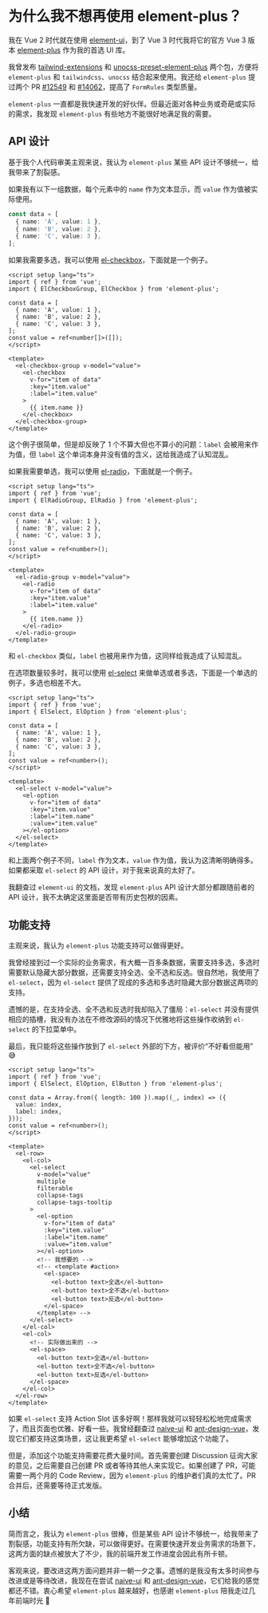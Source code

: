 # 为什么我不想再使用 element-plus？

我在 Vue 2 时代就在使用 [element-ui](https://element.eleme.cn/)，到了 Vue 3 时代我将它的官方 Vue 3 版本 [element-plus](https://element-plus.org/) 作为我的首选 UI 库。

我曾发布 [tailwind-extensions](https://github.com/ModyQyW/tailwind-extensions) 和 [unocss-preset-element-plus](https://github.com/ModyQyW/unocss-preset-element-plus) 两个包，方便将 `element-plus` 和 `tailwindcss`、`unocss` 结合起来使用。我还给 `element-plus` 提过两个 PR [#12549](https://github.com/element-plus/element-plus/pull/12549) 和 [#14062](https://github.com/element-plus/element-plus/pull/14062)，提高了 `FormRules` 类型质量。

`element-plus` 一直都是我快速开发的好伙伴。但最近面对各种业务或奇葩或实际的需求，我发现 `element-plus` 有些地方不能很好地满足我的需要。

## API 设计

基于我个人代码审美主观来说，我认为 `element-plus` 某些 API 设计不够统一，给我带来了割裂感。

如果我有以下一组数据，每个元素中的 `name` 作为文本显示，而 `value` 作为值被实际使用。

```typescript
const data = [
  { name: 'A', value: 1 },
  { name: 'B', value: 2 },
  { name: 'C', value: 3 },
];
```

如果我需要多选，我可以使用 [el-checkbox](https://element-plus.org/zh-CN/component/checkbox.html)，下面就是一个例子。

```vue
<script setup lang="ts">
import { ref } from 'vue';
import { ElCheckboxGroup, ElCheckbox } from 'element-plus';

const data = [
  { name: 'A', value: 1 },
  { name: 'B', value: 2 },
  { name: 'C', value: 3 },
];
const value = ref<number[]>([]);
</script>

<template>
  <el-checkbox-group v-model="value">
    <el-checkbox
      v-for="item of data"
      :key="item.value"
      :label="item.value"
    >
      {{ item.name }}
    </el-checkbox>
  </el-checkbox-group>
</template>
```

这个例子很简单，但是却反映了 1 个不算大但也不算小的问题：`label` 会被用来作为值，但 `label` 这个单词本身并没有值的含义，这给我造成了认知混乱。

如果我需要单选，我可以使用 [el-radio](https://element-plus.org/zh-CN/component/radio.html)，下面就是一个例子。

```vue
<script setup lang="ts">
import { ref } from 'vue';
import { ElRadioGroup, ElRadio } from 'element-plus';

const data = [
  { name: 'A', value: 1 },
  { name: 'B', value: 2 },
  { name: 'C', value: 3 },
];
const value = ref<number>();
</script>

<template>
  <el-radio-group v-model="value">
    <el-radio
      v-for="item of data"
      :key="item.value"
      :label="item.value"
    >
      {{ item.name }}
    </el-radio>
  </el-radio-group>
</template>
```

和 `el-checkbox` 类似，`label` 也被用来作为值，这同样给我造成了认知混乱。

在选项数量较多时，我可以使用 [el-select](https://element-plus.org/zh-CN/component/select.html) 来做单选或者多选，下面是一个单选的例子，多选也相差不大。

```vue
<script setup lang="ts">
import { ref } from 'vue';
import { ElSelect, ElOption } from 'element-plus';

const data = [
  { name: 'A', value: 1 },
  { name: 'B', value: 2 },
  { name: 'C', value: 3 },
];
const value = ref<number>();
</script>

<template>
  <el-select v-model="value">
    <el-option
      v-for="item of data"
      :key="item.value"
      :label="item.name"
      :value="item.value"
    ></el-option>
  </el-select>
</template>
```

和上面两个例子不同，`label` 作为文本，`value` 作为值，我认为这清晰明确得多。如果都采取 `el-select` 的 API 设计，对于我来说真的太好了。

我翻查过 `element-ui` 的文档，发现 `element-plus` API 设计大部分都跟随前者的 API 设计，我不太确定这里面是否带有历史包袱的因素。

## 功能支持

主观来说，我认为 `element-plus` 功能支持可以做得更好。

我曾经接到过一个实际的业务需求，有大概一百多条数据，需要支持多选，多选时需要默认隐藏大部分数据，还需要支持全选、全不选和反选。很自然地，我使用了 `el-select`，因为 `el-select` 提供了现成的多选和多选时隐藏大部分数据这两项的支持。

遗憾的是，在支持全选、全不选和反选时我却陷入了僵局：`el-select` 并没有提供相应的插槽，我没有办法在不修改源码的情况下优雅地将这些操作收纳到 `el-select` 的下拉菜单中。

最后，我只能将这些操作放到了 `el-select` 外部的下方，被评价“不好看但能用” 😅

```vue
<script setup lang="ts">
import { ref } from 'vue';
import { ElSelect, ElOption, ElButton } from 'element-plus';

const data = Array.from({ length: 100 }).map((_, index) => ({
  value: index,
  label: index,
}));
const value = ref<number>();
</script>

<template>
  <el-row>
    <el-col>
      <el-select
        v-model="value"
        multiple
        filterable
        collapse-tags
        collapse-tags-tooltip
      >
        <el-option
          v-for="item of data"
          :key="item.value"
          :label="item.name"
          :value="item.value"
        ></el-option>
        <!-- 我想要的 -->
        <!-- <template #action>
          <el-space>
            <el-button text>全选</el-button>
            <el-button text>全不选</el-button>
            <el-button text>反选</el-button>
          </el-space>
        </template> -->
      </el-select>
    </el-col>
    <el-col>
      <!-- 实际做出来的 -->
      <el-space>
        <el-button text>全选</el-button>
        <el-button text>全不选</el-button>
        <el-button text>反选</el-button>
      </el-space>
    </el-col>
  </el-row>
</template>
```

如果 `el-select` 支持 Action Slot 该多好啊！那样我就可以轻轻松松地完成需求了，而且页面也优雅、好看一些。我曾经翻查过 [naive-ui](https://www.naiveui.com/) 和 [ant-design-vue](https://antdv.com/)，发现它们都支持这类场景，这让我更希望 `el-select` 能够增加这个功能了。

但是，添加这个功能支持需要花费大量时间。首先需要创建 Discussion 征询大家的意见，之后需要自己创建 PR 或者等待其他人来实现它。如果创建了 PR，可能需要一两个月的 Code Review，因为 `element-plus` 的维护者们真的太忙了。PR 合并后，还需要等待正式发版。

## 小结

简而言之，我认为 `element-plus` 很棒，但是某些 API 设计不够统一，给我带来了割裂感，功能支持有所欠缺，可以做得更好。在需要快速开发业务需求的场景下，这两方面的缺点被放大了不少，我的前端开发工作进度会因此有所卡顿。

客观来说，要改进这两方面问题并非一朝一夕之事。遗憾的是我没有太多时间参与改进或是等待改进，我现在在尝试 [naive-ui](https://www.naiveui.com/) 和 [ant-design-vue](https://antdv.com/)，它们给我的感觉都还不错。衷心希望 `element-plus` 越来越好，也感谢 `element-plus` 陪我走过几年前端时光 🙏
